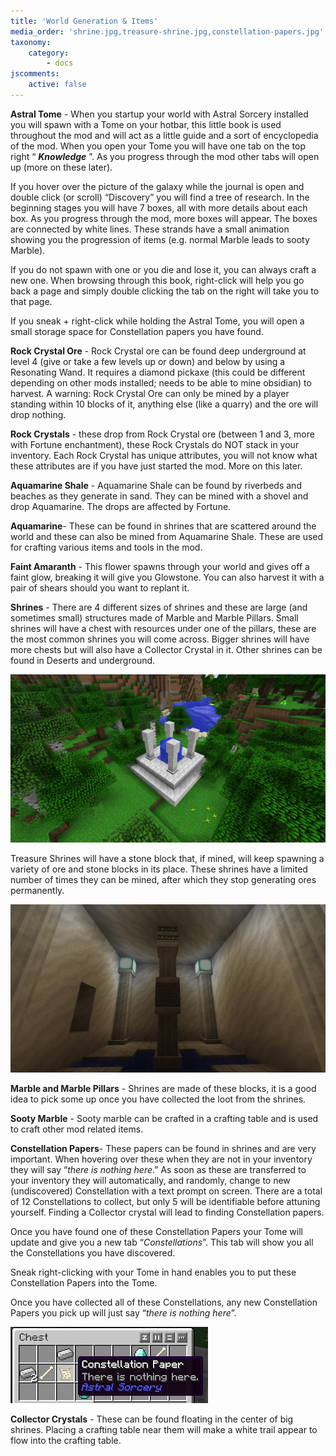 ```yaml
---
title: 'World Generation & Items'
media_order: 'shrine.jpg,treasure-shrine.jpg,constellation-papers.jpg'
taxonomy:
    category:
        - docs
jscomments:
    active: false
---
```


**Astral Tome** - When you startup your world with Astral Sorcery installed you will spawn with a Tome on your hotbar, this little book is used throughout the mod and will act as a little guide and a sort of encyclopedia of the mod. When you open your Tome you will have one tab on the top right “ **_Knowledge_** ”. As you progress through the mod other tabs will open up (more on these later).     

If you hover over the picture of the galaxy while the journal is open and double click (or scroll) “Discovery” you will find a tree of research. In the beginning stages you will have 7 boxes, all with more details about each box. As you progress through the mod, more boxes will appear. The boxes are connected by white lines. These strands have a small animation showing you the progression of items (e.g. normal Marble leads to sooty Marble).

If you do not spawn with one or you die and lose it, you can always craft a new one. When browsing through this book, right-click will help you go back a page and simply double clicking the tab on the right will take you to that page.

If you sneak + right-click while holding the Astral Tome, you will open a small storage space for Constellation papers you have found.

**Rock Crystal Ore** - Rock Crystal ore can be found deep underground at level 4 (give or take a few levels up or down) and below by using a Resonating Wand. It requires a diamond pickaxe (this could be different depending on other mods installed; needs to be able to mine obsidian) to harvest. A warning: Rock Crystal Ore can only be mined by a player standing within 10 blocks of it, anything else (like a quarry) and the ore will drop nothing.

**Rock Crystals** - these drop from Rock Crystal ore (between 1 and 3, more with Fortune enchantment), these Rock Crystals do NOT stack in your inventory. Each Rock Crystal has unique attributes, you will not know what these attributes are if you have just started the mod. More on this later.

**Aquamarine Shale** - Aquamarine Shale can be found by riverbeds and beaches as they generate in sand. They can be mined with a shovel and drop Aquamarine. The drops are affected by Fortune.

**Aquamarine**- These can be found in shrines that are scattered around the world and these can also be mined from Aquamarine Shale. These are used for crafting various items and tools in the mod.

**Faint Amaranth** - This flower spawns through your world and gives off a faint glow, breaking it will give you Glowstone. You can also harvest it with a pair of shears should you want to replant it.

**Shrines** - There are 4 different sizes of shrines and these are large (and sometimes small) structures made of Marble and Marble Pillars. Small shrines will have a chest with resources under one of the pillars, these are the most common shrines you will come across. Bigger shrines will have more chests but will also have a Collector Crystal in it. Other shrines can be found in Deserts and underground.

![A very common type of Shrine](shrine.jpg)

Treasure Shrines will have a stone block that, if mined, will keep spawning a variety of ore and stone blocks in its place. These shrines have a limited number of times they can be mined, after which they stop generating ores permanently.

![An underground treasure Shrine](treasure-shrine.jpg)

**Marble and Marble Pillars** - Shrines are made of these blocks, it is a good idea to pick some up once you have collected the loot from the shrines.

**Sooty Marble** - Sooty marble can be crafted in a crafting table and is used to craft other mod related items.

**Constellation Papers**- These papers can be found in shrines and are very important. When hovering over these when they are not in your inventory they will say “_there is nothing here_.”  As soon as these are transferred to your inventory they will automatically, and randomly, change to new (undiscovered) Constellation with a text prompt on screen. There are a total of 12 Constellations to collect, but only 5 will be identifiable before attuning yourself. Finding a Collector crystal will lead to finding Constellation papers.

Once you have found one of these Constellation Papers your Tome will update and give you a new tab “*Constellations*”. This tab will show you all the Constellations you have discovered.

Sneak right-clicking with your Tome in hand enables you to put these Constellation Papers into the Tome.

Once you have collected all of these Constellations, any new Constellation Papers you pick up will just say “*there is nothing here*”.

![](constellation-papers.jpg)

**Collector Crystals** - These can be found floating in the center of big shrines. Placing a crafting table near them will make a white trail appear to flow into the crafting table.
